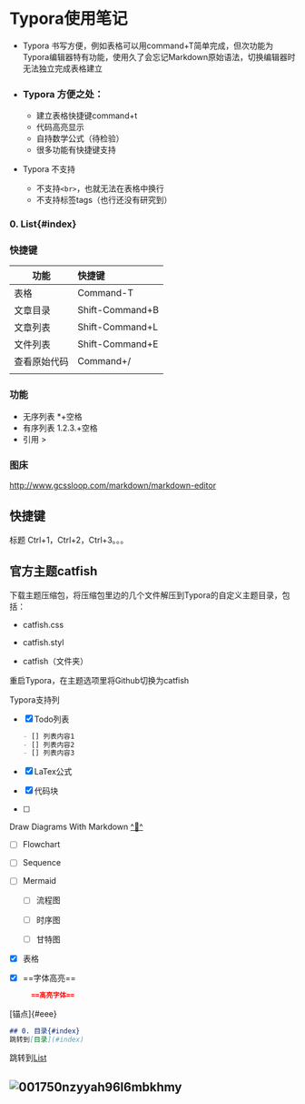 # Typora使用笔记

* Typora 书写方便，例如表格可以用command+T简单完成，但次功能为Typora编辑器特有功能，使用久了会忘记Markdown原始语法，切换编辑器时无法独立完成表格建立


* ###  Typora 方便之处：

  * 建立表格快捷键command+t
  * 代码高亮显示
  * 自持数学公式（待检验）
  * 很多功能有快捷键支持

* Typora 不支持
  * 不支持`<br>`，也就无法在表格中换行
  * 不支持标签tags（也行还没有研究到）

 ### 0. List{#index}

### 快捷键

| 功能     | 快捷键             |
| ------ | :-------------- |
| 表格     | Command-T       |
| 文章目录   | Shift-Command+B |
| 文章列表   | Shift-Command+L |
| 文件列表   | Shift-Command+E |
| 查看原始代码 | Command+/       |
|        |                 |

### 功能

* 无序列表 *+空格
* 有序列表 1.2.3.+空格
* 引用 >



### 图床

http://www.gcssloop.com/markdown/markdown-editor

## 快捷键

标题 Ctrl+1，Ctrl+2，Ctrl+3。。。



## 官方主题catfish

下载主题压缩包，将压缩包里边的几个文件解压到Typora的自定义主题目录，包括：

- catfish.css

- catfish.styl
- catfish（文件夹）

重启Typora，在主题选项里将Github切换为catfish



Typora支持列

- [x] Todo列表

  ```markdown
  - [] 列表内容1
  - [] 列表内容2
  - [] 列表内容3
  ```

- [x] LaTex公式

- [x] 代码块

- [ ] 

Draw Diagrams With Markdown [^🔗^](https://support.typora.io/Draw-Diagrams-With-Markdown/)

- [ ] Flowchart
- [ ] Sequence
- [ ] Mermaid
  - [ ] 流程图
  - [ ] 时序图
  - [ ] 甘特图



- [x] 表格

- [x] ==字体高亮==

    ```markdown
      ==高亮字体==
    ```



[锚点]{#eee}

```markdown
## 0. 目录{#index}
跳转到[目录](#index)
```
跳转到[List](#index)


## ![001750nzyyah96l6mbkhmy](assets/001750nzyyah96l6mbkhmy.png)

